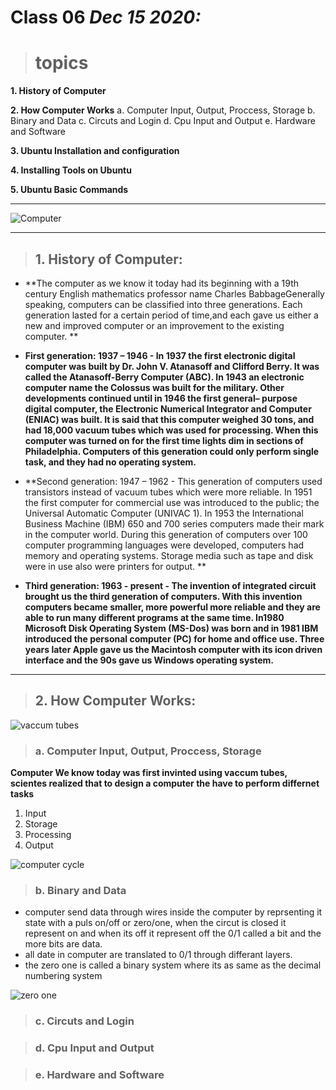 
# Class 06 *Dec 15 2020:*

> # topics

__1. History of Computer__

__2. How Computer Works__
      a. Computer Input, Output, Proccess, Storage
      b. Binary and Data 
      c. Circuts and Login 
      d. Cpu Input and Output
      e. Hardware and Software

__3. Ubuntu Installation and configuration__

__4. Installing Tools on Ubuntu__ 

__5. Ubuntu Basic Commands__

---

![Computer](https://miro.medium.com/max/3000/1*NZsNSuNxe_O2YW1ybboOvA.jpeg)

---

> ## 1. History of Computer:
* **The computer as we know it today had its beginning with a 19th century English mathematics professor name Charles BabbageGenerally speaking, computers can be classified into three generations. Each generation lasted for a certain period of
time,and each gave us either a new and improved computer or an improvement to the existing computer. **

* **First generation: 1937 – 1946 - In 1937 the first electronic digital computer was built by Dr. John V. Atanasoff and Clifford Berry. It was called the Atanasoff-Berry Computer (ABC). In 1943 an electronic computer name the Colossus was built for the military. Other developments continued until in 1946 the first general– purpose digital computer, the Electronic Numerical Integrator and Computer (ENIAC) was built. It is said that this computer weighed 30 tons, and had 18,000 vacuum tubes which was used for processing. When this computer was turned on for the first time lights dim in sections of Philadelphia. Computers of this generation could only perform single task, and they had no operating system.**

* **Second generation: 1947 – 1962 - This generation of computers used transistors instead of vacuum tubes which were more reliable. In 1951 the first computer for commercial use was introduced to the public; the Universal Automatic Computer (UNIVAC 1). In 1953 the International Business Machine (IBM) 650 and 700 series computers made their mark in the computer world. During this generation of computers over 100 computer programming languages were developed, computers had memory and operating systems. Storage media such as tape and disk were in use also were printers for output. **

* **Third generation: 1963 - present - The invention of integrated circuit brought us the third generation of computers. With this invention computers became smaller, more powerful more reliable and they are able to run many different programs at the same time. In1980 Microsoft Disk Operating System (MS-Dos) was born and in 1981 IBM introduced the personal computer (PC) for home and office use. Three years later Apple gave us the Macintosh computer with its icon driven interface and the 90s gave us Windows operating system.**

---

> ## 2. How Computer Works:

![vaccum tubes](https://www.nutsvolts.com/uploads/articles/NV_1106_Trinkaus_large.jpg)
> ### a. Computer Input, Output, Proccess, Storage
  **Computer We know today was first invinted using vaccum tubes, scientes realized  that to design a computer the have to perform differnet tasks**
  1. Input 
  2. Storage 
  3. Processing 
  4. Output
 
 ![computer cycle](https://www.ictlounge.com/Images/input_process_output_diagr2.gif)
 
 > ### b. Binary and Data 
 * computer send data through wires inside the computer by reprsenting it state with a puls on/off or zero/one, when the circut is closed it represent on and when its off it represent off the 0/1 called a bit and the more bits are data. 
 * all date in computer are translated to 0/1 through differant layers.
 * the zero one is called a binary system where its as same as the decimal numbering system 
 
 ![zero one](https://media.istockphoto.com/photos/zero-one-computer-binary-big-data-cyber-information-security-picture-id1067755908)
 
  
 > ### c. Circuts and Login
 
 > ### d. Cpu Input and Output
 
 > ### e. Hardware and Software
 
 
